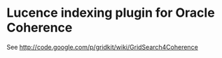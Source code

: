 Lucence indexing plugin for Oracle Coherence
======

See <http://code.google.com/p/gridkit/wiki/GridSearch4Coherence>